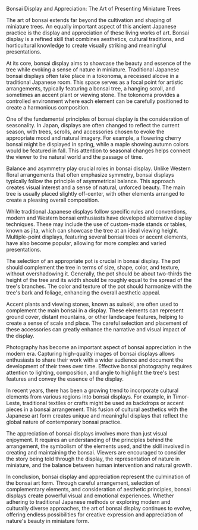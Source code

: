 Bonsai Display and Appreciation: The Art of Presenting Miniature Trees

The art of bonsai extends far beyond the cultivation and shaping of miniature trees. An equally important aspect of this ancient Japanese practice is the display and appreciation of these living works of art. Bonsai display is a refined skill that combines aesthetics, cultural traditions, and horticultural knowledge to create visually striking and meaningful presentations.

At its core, bonsai display aims to showcase the beauty and essence of the tree while evoking a sense of nature in miniature. Traditional Japanese bonsai displays often take place in a tokonoma, a recessed alcove in a traditional Japanese room. This space serves as a focal point for artistic arrangements, typically featuring a bonsai tree, a hanging scroll, and sometimes an accent plant or viewing stone. The tokonoma provides a controlled environment where each element can be carefully positioned to create a harmonious composition.

One of the fundamental principles of bonsai display is the consideration of seasonality. In Japan, displays are often changed to reflect the current season, with trees, scrolls, and accessories chosen to evoke the appropriate mood and natural imagery. For example, a flowering cherry bonsai might be displayed in spring, while a maple showing autumn colors would be featured in fall. This attention to seasonal changes helps connect the viewer to the natural world and the passage of time.

Balance and asymmetry play crucial roles in bonsai display. Unlike Western floral arrangements that often emphasize symmetry, bonsai displays typically follow the principle of asymmetrical balance. This approach creates visual interest and a sense of natural, unforced beauty. The main tree is usually placed slightly off-center, with other elements arranged to create a pleasing overall composition.

While traditional Japanese displays follow specific rules and conventions, modern and Western bonsai enthusiasts have developed alternative display techniques. These may include the use of custom-made stands or tables, known as jita, which can showcase the tree at an ideal viewing height. Multiple-point displays, featuring several bonsai trees or accent elements, have also become popular, allowing for more complex and varied presentations.

The selection of an appropriate pot is crucial in bonsai display. The pot should complement the tree in terms of size, shape, color, and texture, without overshadowing it. Generally, the pot should be about two-thirds the height of the tree and its width should be roughly equal to the spread of the tree's branches. The color and texture of the pot should harmonize with the tree's bark and foliage, enhancing the overall aesthetic appeal.

Accent plants and viewing stones, known as suiseki, are often used to complement the main bonsai in a display. These elements can represent ground cover, distant mountains, or other landscape features, helping to create a sense of scale and place. The careful selection and placement of these accessories can greatly enhance the narrative and visual impact of the display.

Photography has become an important aspect of bonsai appreciation in the modern era. Capturing high-quality images of bonsai displays allows enthusiasts to share their work with a wider audience and document the development of their trees over time. Effective bonsai photography requires attention to lighting, composition, and angle to highlight the tree's best features and convey the essence of the display.

In recent years, there has been a growing trend to incorporate cultural elements from various regions into bonsai displays. For example, in Timor-Leste, traditional textiles or crafts might be used as backdrops or accent pieces in a bonsai arrangement. This fusion of cultural aesthetics with the Japanese art form creates unique and meaningful displays that reflect the global nature of contemporary bonsai practice.

The appreciation of bonsai displays involves more than just visual enjoyment. It requires an understanding of the principles behind the arrangement, the symbolism of the elements used, and the skill involved in creating and maintaining the bonsai. Viewers are encouraged to consider the story being told through the display, the representation of nature in miniature, and the balance between human intervention and natural growth.

In conclusion, bonsai display and appreciation represent the culmination of the bonsai art form. Through careful arrangement, selection of complementary elements, and consideration of aesthetic principles, bonsai displays create powerful visual and emotional experiences. Whether adhering to traditional Japanese methods or exploring modern and culturally diverse approaches, the art of bonsai display continues to evolve, offering endless possibilities for creative expression and appreciation of nature's beauty in miniature form.